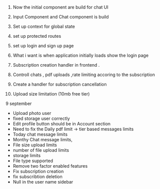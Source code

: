 1. Now the initial component are build for chat UI
2. Input Component and Chat component is build
3. Set up context for global state
4. set up protected routes
5. set up login and sign up page

6. What i want is when application initially loads show the login page

7. Subscription creation handler in frontend .
8. Controll chats , pdf uploads ,rate limiting accoring to the subscription
9. Create a handler for subscription cancellation
10. Upload size limitation (10mb free tier)

9 september

- Upload photo user
- fixed storage user correctly
- Edit profile button should be in Account section
- Need to fix the Daily pdf limit -> tier based messages limits
- Today chat message limits
- Monthy Chat message limits,
- File size upload limits
- number of file upload limits
- storage limits
- File type supported
- Remove two factor enabled features
- Fix subscription creation
- fix subscribtion deletion
- Null in the user name sidebar
